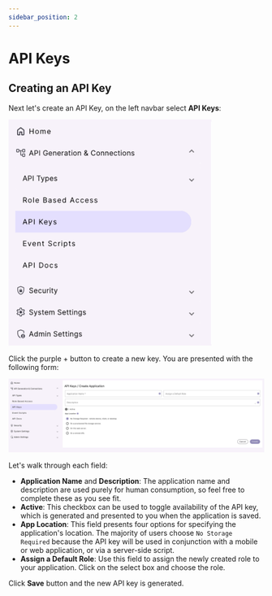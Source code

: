 ```yaml
---
sidebar_position: 2
---
```


# API Keys

## Creating an API Key

Next let's create an API Key, on the left navbar select **API Keys**:

<img src="/img/database-backed-api/api-key-navbar.png" width="400" alt="Creating an App Key for your DreamFactory API" />

Click the purple + button to create a new key. You are presented with the following form:

<img src="/img/database-backed-api/api-key-overview.png" width="800" alt="App Configuration Form" />

Let's walk through each field:

* **Application Name** and **Description**: The application name and description are used purely for human consumption, so feel free to complete these as you see fit.
* **Active**: This checkbox can be used to toggle availability of the API key, which is generated and presented to you when the application is saved.
* **App Location**: This field presents four options for specifying the application's location. The majority of users choose `No Storage Required` because the API key will be used in conjunction with a mobile or web application, or via a server-side script.
* **Assign a Default Role**: Use this field to assign the newly created role to your application. Click on the select box and choose the role.

Click **Save** button and the new API key is generated.